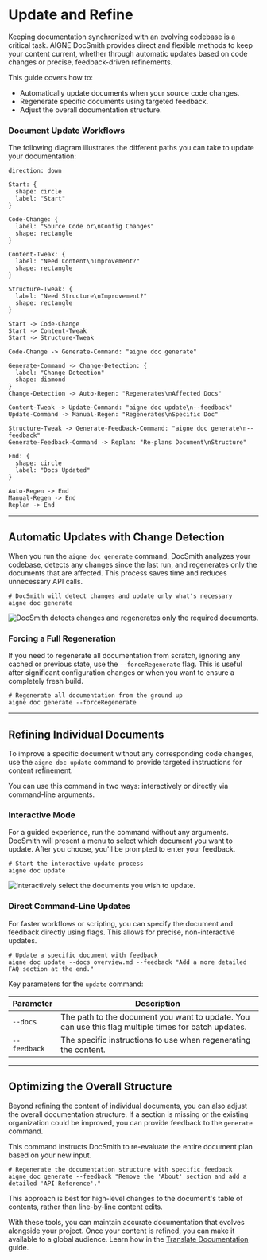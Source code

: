 # Update and Refine

Keeping documentation synchronized with an evolving codebase is a critical task. AIGNE DocSmith provides direct and flexible methods to keep your content current, whether through automatic updates based on code changes or precise, feedback-driven refinements.

This guide covers how to:

- Automatically update documents when your source code changes.
- Regenerate specific documents using targeted feedback.
- Adjust the overall documentation structure.

### Document Update Workflows

The following diagram illustrates the different paths you can take to update your documentation:

```d2 Update Workflows
direction: down

Start: {
  shape: circle
  label: "Start"
}

Code-Change: {
  label: "Source Code or\nConfig Changes"
  shape: rectangle
}

Content-Tweak: {
  label: "Need Content\nImprovement?"
  shape: rectangle
}

Structure-Tweak: {
  label: "Need Structure\nImprovement?"
  shape: rectangle
}

Start -> Code-Change
Start -> Content-Tweak
Start -> Structure-Tweak

Code-Change -> Generate-Command: "aigne doc generate"

Generate-Command -> Change-Detection: {
  label: "Change Detection"
  shape: diamond
}
Change-Detection -> Auto-Regen: "Regenerates\nAffected Docs"

Content-Tweak -> Update-Command: "aigne doc update\n--feedback"
Update-Command -> Manual-Regen: "Regenerates\nSpecific Doc"

Structure-Tweak -> Generate-Feedback-Command: "aigne doc generate\n--feedback"
Generate-Feedback-Command -> Replan: "Re-plans Document\nStructure"

End: {
  shape: circle
  label: "Docs Updated"
}

Auto-Regen -> End
Manual-Regen -> End
Replan -> End
```

---

## Automatic Updates with Change Detection

When you run the `aigne doc generate` command, DocSmith analyzes your codebase, detects any changes since the last run, and regenerates only the documents that are affected. This process saves time and reduces unnecessary API calls.

```shell icon=lucide:terminal
# DocSmith will detect changes and update only what's necessary
aigne doc generate
```

![DocSmith detects changes and regenerates only the required documents.](https://docsmith.aigne.io/image-bin/uploads/21a76b2f65d14d16a49c13d800f1e2c1.png)

### Forcing a Full Regeneration

If you need to regenerate all documentation from scratch, ignoring any cached or previous state, use the `--forceRegenerate` flag. This is useful after significant configuration changes or when you want to ensure a completely fresh build.

```shell icon=lucide:terminal
# Regenerate all documentation from the ground up
aigne doc generate --forceRegenerate
```

---

## Refining Individual Documents

To improve a specific document without any corresponding code changes, use the `aigne doc update` command to provide targeted instructions for content refinement.

You can use this command in two ways: interactively or directly via command-line arguments.

### Interactive Mode

For a guided experience, run the command without any arguments. DocSmith will present a menu to select which document you want to update. After you choose, you'll be prompted to enter your feedback.

```shell icon=lucide:terminal
# Start the interactive update process
aigne doc update
```

![Interactively select the documents you wish to update.](https://docsmith.aigne.io/image-bin/uploads/75e9cf9823bb369c3d2b5a2e2da4ac06.png)

### Direct Command-Line Updates

For faster workflows or scripting, you can specify the document and feedback directly using flags. This allows for precise, non-interactive updates.

```shell icon=lucide:terminal
# Update a specific document with feedback
aigne doc update --docs overview.md --feedback "Add a more detailed FAQ section at the end."
```

Key parameters for the `update` command:

| Parameter  | Description                                                                                      |
| ---------- | ------------------------------------------------------------------------------------------------ |
| `--docs`     | The path to the document you want to update. You can use this flag multiple times for batch updates. |
| `--feedback` | The specific instructions to use when regenerating the content.                       |

---

## Optimizing the Overall Structure

Beyond refining the content of individual documents, you can also adjust the overall documentation structure. If a section is missing or the existing organization could be improved, you can provide feedback to the `generate` command.

This command instructs DocSmith to re-evaluate the entire document plan based on your new input.

```shell icon=lucide:terminal
# Regenerate the documentation structure with specific feedback
aigne doc generate --feedback "Remove the 'About' section and add a detailed 'API Reference'."
```

This approach is best for high-level changes to the document's table of contents, rather than line-by-line content edits.

With these tools, you can maintain accurate documentation that evolves alongside your project. Once your content is refined, you can make it available to a global audience. Learn how in the [Translate Documentation](./features-translate-documentation.md) guide.